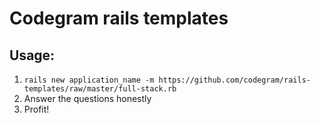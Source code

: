 # Codegram rails templates

## Usage:

1. `rails new application_name -m https://github.com/codegram/rails-templates/raw/master/full-stack.rb`
2. Answer the questions honestly
3. Profit!